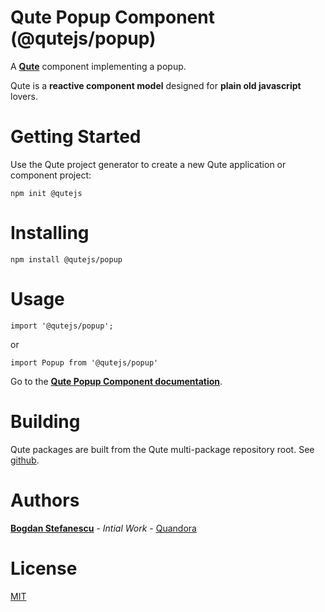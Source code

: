 # Qute Popup Component (@qutejs/popup)

A **[Qute](https://qutejs.org)** component implementing a popup.

Qute is a **reactive component model** designed for **plain old javascript** lovers.

# Getting Started

Use the Qute project generator to create a new Qute application or component project:

```
npm init @qutejs
```

# Installing

```
npm install @qutejs/popup
```

# Usage

```
import '@qutejs/popup';
```

or

```
import Popup from '@qutejs/popup'
```

Go to the **[Qute Popup Component documentation](https://qutejs.org/doc/#/components/popup)**.

# Building

Qute packages are built from the Qute multi-package repository root.
See [github](https://github.com/bstefanescu/qutejs).

# Authors

**[Bogdan Stefanescu](mailto:bogdan@quandora.com)** - *Intial Work* - [Quandora](https://quandora.com)

# License

[MIT](LICENSE)

